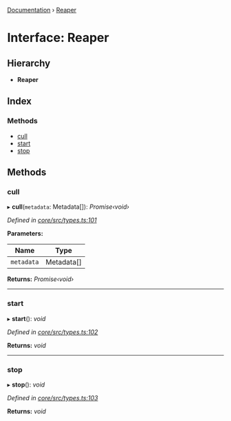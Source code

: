 [Documentation](../README.md) › [Reaper](reaper.md)

# Interface: Reaper

## Hierarchy

* **Reaper**

## Index

### Methods

* [cull](reaper.md#cull)
* [start](reaper.md#start)
* [stop](reaper.md#stop)

## Methods

###  cull

▸ **cull**(`metadata`: Metadata[]): *Promise‹void›*

*Defined in [core/src/types.ts:101](https://github.com/badbatch/cachemap/blob/27e229b/packages/core/src/types.ts#L101)*

**Parameters:**

Name | Type |
------ | ------ |
`metadata` | Metadata[] |

**Returns:** *Promise‹void›*

___

###  start

▸ **start**(): *void*

*Defined in [core/src/types.ts:102](https://github.com/badbatch/cachemap/blob/27e229b/packages/core/src/types.ts#L102)*

**Returns:** *void*

___

###  stop

▸ **stop**(): *void*

*Defined in [core/src/types.ts:103](https://github.com/badbatch/cachemap/blob/27e229b/packages/core/src/types.ts#L103)*

**Returns:** *void*
